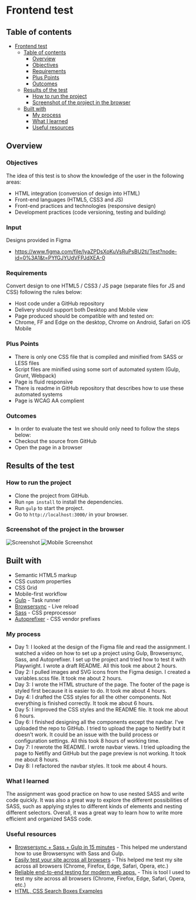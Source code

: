 # Frontend test

## Table of contents

- [Frontend test](#frontend-test)
  - [Table of contents](#table-of-contents)
    - [Overview](#overview)
    - [Objectives](#objectives)
    - [Requirements](#requirements)
    - [Plus Points](#plus-points)
    - [Outcomes](#outcomes)
  - [Results of the test](#results-of-the-test)
    - [How to run the project](#how-to-run-the-project)
    - [Screenshot of the project in the browser](#screenshot-of-the-project-in-the-browser)
  - [Built with](#built-with)
    - [My process](#my-process)
    - [What I learned](#what-i-learned)
    - [Useful resources](#useful-resources)

## Overview

### Objectives

The idea of this test is to show the knowledge of the user in the following areas:

- HTML integration (conversion of design into HTML)
- Front-end languages (HTML5, CSS3 and JS)
- Front-end practices and technologies (responsive design)
- Development practices (code versioning, testing and building)

### Input

Designs provided in Figma

- <https://www.figma.com/file/lyaZPDsXoKuVsRuPsBU2ti/Test?node-id=0%3A1&t=PYfGJYUdVFPJdXEA-0>

### Requirements

Convert design to one HTML5 / CSS3 / JS page (separate files for JS and CSS)
following the rules below:

- Host code under a GitHub repository
- Delivery should support both Desktop and Mobile view
- Page produced should be compatible with and tested on:
- Chrome, FF and Edge on the desktop, Chrome on Android, Safari on iOS
Mobile

### Plus Points

- There is only one CSS file that is compiled and minified from SASS or LESS
files
- Script files are minified using some sort of automated system (Gulp, Grunt,
Webpack)
- Page is fluid responsive
- There is readme in GitHub repository that describes how to use these
automated systems
- Page is WCAG AA complient

### Outcomes

- In order to evaluate the test we should only need to follow the steps below:
- Checkout the source from GitHub
- Open the page in a browser

## Results of the test

### How to run the project

- Clone the project from GitHub.
- Run `npm install` to install the dependencies.
- Run `gulp` to start the project.
- Go to `http://localhost:3000/` in your browser.

### Screenshot of the project in the browser

![Screenshot](./img/Screenshot.png)
![Mobile Screenshot](./img/Screenshot-mobile.png)

## Built with

- Semantic HTML5 markup
- CSS custom properties
- CSS Grid
- Mobile-first workflow
- [Gulp](https://gulpjs.com/) - Task runner
- [Browsersync](https://browsersync.io/) - Live reload
- [Sass](https://sass-lang.com/) - CSS preprocessor
- [Autoprefixer](https://autoprefixer.github.io/) - CSS vendor prefixes

### My process

- Day 1: I looked at the design of the Figma file and read the assignment. I watched a video on how to set up a project using Gulp, Browsersync, Sass, and Autoprefixer. I set up the project and tried how to test it with Playwright. I wrote a draft README. All this took me about 2 hours.
- Day 2: I pulled images and SVG icons from the Figma design. I created a variables.scss file. It took me about 2 hours.
- Day 3: I wrote the HTML structure of the page. The footer of the page is styled first because it is easier to do. It took me about 4 hours.
- Day 4: I drafted the CSS styles for all the other components. Not everything is finished correctly. It took me about 6 hours.
- Day 5: I improved the CSS styles and the README file. It took me about 6 hours.
- Day 6: I finished designing all the components except the navbar. I've uploaded the repo to GitHub. I tried to upload the page to Netlify but it doesn't work. It could be an issue with the build process or configuration settings. All this took 8 hours of working time.
- Day 7: I rewrote the README. I wrote navbar views. I tried uploading the page to Netifly and GitHub but the page preview is not working. It took me about 8 hours.
- Day 8: I refactored the navbar styles. It took me about 4 hours.

### What I learned

The assignment was good practice on how to use nested SASS and write code quickly. It was also a great way to explore the different possibilities of SASS, such as applying styles to different kinds of elements and nesting different selectors. Overall, it was a great way to learn how to write more efficient and organized SASS code.

### Useful resources

- [Browsersync + Sass + Gulp in 15 minutes](https://www.youtube.com/watch?v=q0E1hbcj-NI&ab_channel=CoderCoder) - This helped me understand how to use Browsersync with Sass and Gulp.
- [Easily test your site across all browsers](https://www.youtube.com/watch?v=pRpsi1Z5YY0&ab_channel=KevinPowell) - This helped me test my site across all browsers (Chrome, Firefox, Edge, Safari, Opera, etc.)
- [Reliable end-to-end testing for modern web apps.](https://playwright.dev/) - This is tool I used to test my site across all browsers (Chrome, Firefox, Edge, Safari, Opera, etc.)
- [HTML, CSS Search Boxes Examples](https://templateyou.com/free-css-search-boxes/)
